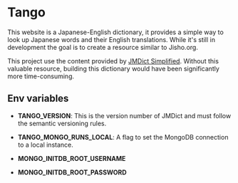 # Tango

This website is a Japanese-English dictionary, it provides a simple way to look up Japanese words and their English translations.
While it's still in development the goal is to create a resource similar to Jisho.org. 

This project use the content provided by [JMDict Simplified](https://github.com/scriptin/jmdict-simplified). Without this valuable resource, building this dictionary would have been significantly more time-consuming.

## Env variables

- **TANGO_VERSION**: This is the version number of JMDict and must follow the semantic versioning rules.

- **TANGO_MONGO_RUNS_LOCAL**: A flag to set the MongoDB connection to a local instance.

- **MONGO_INITDB_ROOT_USERNAME**

- **MONGO_INITDB_ROOT_PASSWORD**